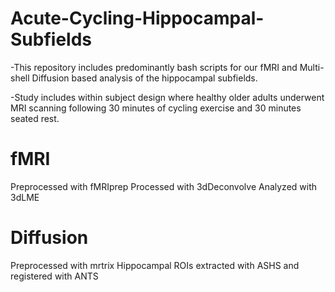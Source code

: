 # Acute-Cycling-Hippocampal-Subfields
-This repository includes predominantly bash scripts for our fMRI and Multi-shell Diffusion based analysis of the hippocampal subfields.

-Study includes within subject design where healthy older adults underwent MRI scanning following 30 minutes of cycling exercise and 30 minutes seated rest.


# fMRI
Preprocessed with fMRIprep
Processed with 3dDeconvolve
Analyzed with 3dLME

# Diffusion
Preprocessed with mrtrix
Hippocampal ROIs extracted with ASHS and registered with ANTS
